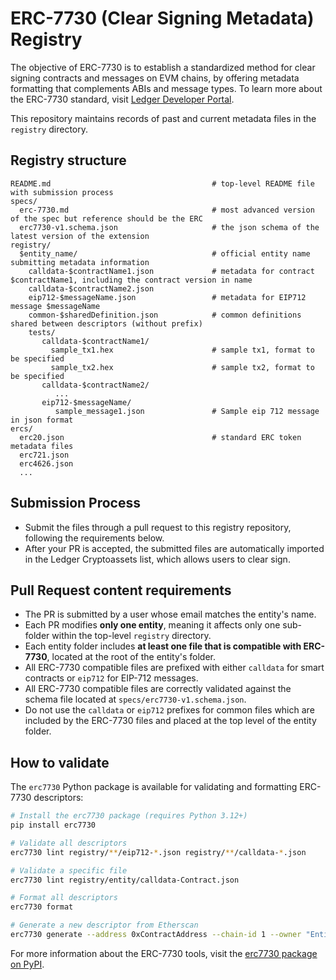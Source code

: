 # ERC-7730 (Clear Signing Metadata) Registry

The objective of ERC-7730 is to establish a standardized method for clear signing contracts and messages on EVM chains, by offering metadata formatting that complements ABIs and message types. To learn more about the ERC-7730 standard, visit [Ledger Developer Portal](https://developers.ledger.com/docs/clear-signing/erc7730).

This repository maintains records of past and current metadata files in the `registry` directory.

## Registry structure

```
README.md                                    # top-level README file with submission process
specs/
  erc-7730.md                                # most advanced version of the spec but reference should be the ERC
  erc7730-v1.schema.json                     # the json schema of the latest version of the extension
registry/
  $entity_name/                              # official entity name submitting metadata information
    calldata-$contractName1.json             # metadata for contract $contractName1, including the contract version in name
    calldata-$contractName2.json
    eip712-$messageName.json                 # metadata for EIP712 message $messageName
    common-$sharedDefinition.json            # common definitions shared between descriptors (without prefix)
    tests/
       calldata-$contractName1/
         sample_tx1.hex                      # sample tx1, format to be specified
         sample_tx2.hex                      # sample tx2, format to be specified
       calldata-$contractName2/
          ...
       eip712-$messageName/
          sample_message1.json               # Sample eip 712 message in json format
ercs/
  erc20.json                                 # standard ERC token metadata files
  erc721.json
  erc4626.json
  ...
```

## Submission Process

- Submit the files through a pull request to this registry repository, following the requirements below.
- After your PR is accepted, the submitted files are automatically imported in the Ledger Cryptoassets list, which allows users to clear sign.

## Pull Request content requirements

- The PR is submitted by a user whose email matches the entity's name.
- Each PR modifies **only one entity**, meaning it affects only one sub-folder within the top-level `registry` directory.
- Each entity folder includes **at least one file that is compatible with ERC-7730**, located at the root of the entity's folder.
- All ERC-7730 compatible files are prefixed with either `calldata` for smart contracts or `eip712` for EIP-712 messages.
- All ERC-7730 compatible files are correctly validated against the schema file located at `specs/erc7730-v1.schema.json`.
- Do not use the `calldata` or `eip712` prefixes for common files which are included by the ERC-7730 files and placed at the top level of the entity folder.

## How to validate

The `erc7730` Python package is available for validating and formatting ERC-7730 descriptors:

```bash
# Install the erc7730 package (requires Python 3.12+)
pip install erc7730

# Validate all descriptors
erc7730 lint registry/**/eip712-*.json registry/**/calldata-*.json

# Validate a specific file
erc7730 lint registry/entity/calldata-Contract.json

# Format all descriptors
erc7730 format

# Generate a new descriptor from Etherscan
erc7730 generate --address 0xContractAddress --chain-id 1 --owner "Entity Name" --url "https://entity.url"
```

For more information about the ERC-7730 tools, visit the [erc7730 package on PyPI](https://pypi.org/project/erc7730/).
